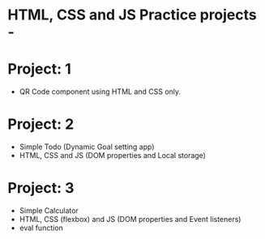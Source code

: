 # HTML, CSS and JS Practice projects -

# Project: 1
- QR Code component using HTML and CSS only.

# Project: 2
- Simple Todo (Dynamic Goal setting app)
- HTML, CSS and JS (DOM properties and Local storage)
  
# Project: 3
- Simple Calculator
- HTML, CSS (flexbox) and JS (DOM properties and Event listeners)
- eval function